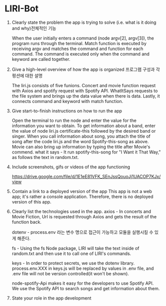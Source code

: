 # LIRI-Bot



1. Clearly state the problem the app is trying to solve (i.e. what is it doing and why)전체적인 기능

    When the user initially enters a command (node argv[2], argv[3]), the program runs through the terminal. 
    Match function is executed by receiving argv and matches the command and function for each command.
    The command is executed only when the command and keyword are called together.

2. Give a high-level overview of how the app is organized
    프로그램 구성과 각 펑션에 대한 설명

    The liri.js consists of five funions.
    Concert and movie function request with Axios and spotify request with Spotify API.
    WhatItSays requests to the file system and brings up the data value when there is data.
    Lastly, it connects command and keyword with match function.

3. Give start-to-finish instructions on how to run the app

    Open the terminal to run the node and enter the value for the information you want to obtain.
    To get information about a band, enter the value of node liri.js certificate-this followed by the desired band or singer.
    When you call information about song, you attach the title of song after the code liri.js and the word Spotify-this-song as above.
    Movie can also bring up information by typing the title after Movie's commend.
    what it says - It run spotify-this-song for "I Want it That Way," as follows the text in random.txt.

4. Include screenshots, gifs or videos of the app functioning

    https://drive.google.com/file/d/1E1eE81VFK_SEnJssQouoJj1UACOP7KJx/view


5. Contain a link to a deployed version of the app
    This app is not a web app; it's rather a console application. Therefore, there is no deployed version of this app.

6. Clearly list the technologies used in the app.
    axios - In concerts and Movie Fiction, Url is requested through Axios and gets the result of the function back.

    dotenv - process.env 라는 변수 명으로 접근이 가능하고 모듈을 실행시킬 수 있게 해준다. 

    fs - Using the fs Node package, LIRI will take the text inside of random.txt and then use it to call one of LIRI's commands.

    keys - In order to protect secrets, we use the dotenv library. process.env.XXX in keys.js will be replaced by values in .env file, and .env file will not be version controlled(it won't be shown).

    node-spotify-Api makes it easy for the developers to use Spotify API. We use the Spotify API to search songs and get information about them.

7. State your role in the app development
